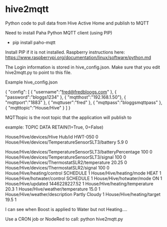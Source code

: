 # hive2mqtt
Python code to pull data from Hive Active Home and publish to MQTT

Need to install Paha Python MQTT client (using PIP)
* pip install paho-mqtt

Install PIP if it is not installed. 
Raspberry instructions here: https://www.raspberrypi.org/documentation/linux/software/python.md


The Login information is stored in hive_config.json. Make sure that you edit hive2mqtt.py to point to this file.

Example hive_config.json

{
  "config": [
	{ "username":"fred@fredbloogs.com" },
	{ "password":"bloggs1234" },
	{ "mqtthost":"192.168.1.50"},
	{ "mqttport":"1883" },
	{ "mqttuser":"fred" },
	{ "mqttpass":"bloggsmqttpass" },
	{ "mqtttopic":"House/Hive" }
    ]
} 

MQTTtopic is the root topic that the application will publish to

example:
TOPIC	DATA	RETAIN(1=True, 0=False)

House/Hive/devices/Hive Hub/id HWT-050 0
House/Hive/devices/TemperatureSensorSLT3/battery 5.9 0

House/Hive/devices/TemperatureSensorSLT3/batteryPercentage 100 0
House/Hive/devices/TemperatureSensorSLT3/signal 100 0
House/Hive/devices/ThermostatSLR2/temperature 20.25 0
House/Hive/devices/ThermostatSLR2/signal 100 0
House/Hive/heating/control SCHEDULE 1
House/Hive/heating/mode HEAT 1
House/Hive/hotwater/control SCHEDULE 1
House/Hive/hotwater/mode ON 1
House/Hive/updated 1446228227.52 1
House/Hive/heating/temperature 20.3 1
House/Hive/weather/temperature 15.0 1
House/Hive/weather/description Partly Cloudy 1
House/Hive/heating/target 19.5 1


I can see when Boost is applied to Water but not Heating.... 

Use a CRON job or NodeRed to call:  python hive2mqtt.py


